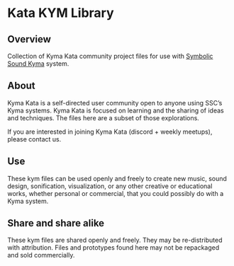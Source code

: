 # Kata KYM Library

## Overview
Collection of Kyma Kata community project files for use with [Symbolic Sound Kyma](https://kyma.symbolicsound.com) system.
## About
Kyma Kata is a self-directed user community open to anyone using SSC’s Kyma systems.  Kyma Kata is focused on learning and the sharing of ideas and techniques.  The files here are a subset of those explorations.  

If you are interested in joining Kyma Kata (discord + weekly meetups), please contact us.
## Use
These kym files can be used openly and freely to create new music, sound design, sonification, visualization, or any other creative or educational works, whether personal or commercial, that you could possibly do with a Kyma system.  
## Share and share alike
These kym files are shared openly and freely.  They may be re-distributed with attribution.  Files and prototypes found here may not be repackaged and sold commercially.

